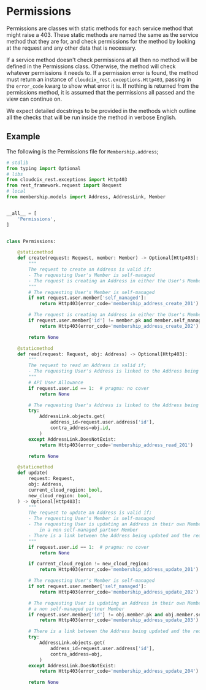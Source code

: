 # Permissions
Permissions are classes with static methods for each service method that might raise a 403.
These static methods are named the same as the service method that they are for, and check permissions for the method by looking at the request and any other data that is necessary.

If a service method doesn't check permissions at all then no method will be defined in the Permissions class.
Otherwise, the method will check whatever permissions it needs to.
If a permission error is found, the method must return an instance of `cloudcix_rest.exceptions.Http403`, passing in the `error_code` kwarg to show what error it is.
If nothing is returned from the permissions method, it is assumed that the permissions all passed and the view can continue on.

We expect detailed docstrings to be provided in the methods which outline all the checks that will be run inside the method in verbose English.

## Example
The following is the Permissions file for `Membership.address`;

```python
# stdlib
from typing import Optional
# libs
from cloudcix_rest.exceptions import Http403
from rest_framework.request import Request
# local
from membership.models import Address, AddressLink, Member


__all__ = [
    'Permissions',
]


class Permissions:

    @staticmethod
    def create(request: Request, member: Member) -> Optional[Http403]:
        """
        The request to create an Address is valid if;
        - The requesting User's Member is self-managed
        - The request is creating an Address in either the User's Member or a non self-managed partner Member
        """
        # The requesting User's Member is self-managed
        if not request.user.member['self_managed']:
            return Http403(error_code='membership_address_create_201')

        # The request is creating an Address in either the User's Member or a non self-managed partner Member
        if request.user.member['id'] != member.pk and member.self_managed:
            return Http403(error_code='membership_address_create_202')

        return None

    @staticmethod
    def read(request: Request, obj: Address) -> Optional[Http403]:
        """
        The request to read an Address is valid if;
        - The requesting User's Address is linked to the Address being read
        """
        # API User Allowance
        if request.user.id == 1:  # pragma: no cover
            return None

        # The requesting User's Address is linked to the Address being read
        try:
            AddressLink.objects.get(
                address_id=request.user.address['id'],
                contra_address=obj.id,
            )
        except AddressLink.DoesNotExist:
            return Http403(error_code='membership_address_read_201')

        return None

    @staticmethod
    def update(
        request: Request,
        obj: Address,
        current_cloud_region: bool,
        new_cloud_region: bool,
    ) -> Optional[Http403]:
        """
        The request to update an Address is valid if;
        - The requesting User's Member is self-managed
        - The requesting User is updating an Address in their own Member or the requesting User is updating an Address
            in a non self-managed partner Member
        - There is a link between the Address being updated and the requesting User's Address
        """
        if request.user.id == 1:  # pragma: no cover
            return None

        if current_cloud_region != new_cloud_region:
            return Http403(error_code='membership_address_update_201')

        # The requesting User's Member is self-managed
        if not request.user.member['self_managed']:
            return Http403(error_code='membership_address_update_202')

        # The requesting User is updating an Address in their own Member the requesting User is updating an Address in
        # a non self-managed partner Member
        if request.user.member['id'] != obj.member.pk and obj.member.self_managed:
            return Http403(error_code='membership_address_update_203')

        # There is a link between the Address being updated and the requesting User's Address
        try:
            AddressLink.objects.get(
                address_id=request.user.address['id'],
                contra_address=obj,
            )
        except AddressLink.DoesNotExist:
            return Http403(error_code='membership_address_update_204')

        return None
```
